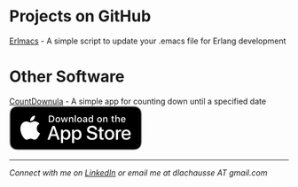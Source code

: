 # Projects on GitHub
[Erlmacs](https://github.com/dlachausse/erlmacs) - A simple script to update your .emacs file for Erlang development

# Other Software
[CountDownula](https://apps.apple.com/us/app/countdownula/id6479545149) - A simple app for counting down until a specified date
[<img src="Download_on_the_App_Store_Badge_US-UK_RGB_blk_092917.svg">](https://apps.apple.com/us/app/countdownula/id6479545149)

---

*Connect with me on [LinkedIn](www.linkedin.com/in/darren-lachausse) or email  me at dlachausse AT gmail.com*
